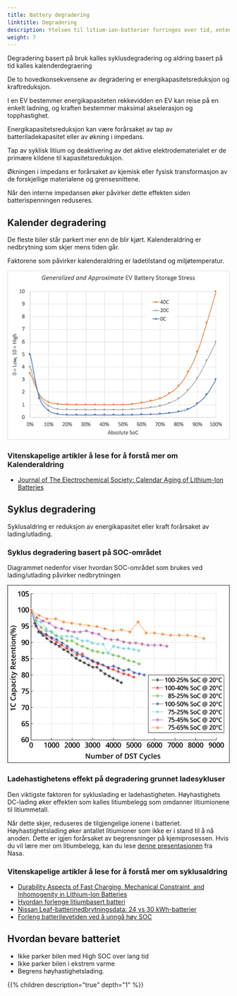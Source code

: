 ```yaml
---
title: Battery degradering
linktitle: Degradering
description: Ytelsen til litium-ion-batterier forringes over tid, enten de brukes eller ikke. Dette påvirker ytelsen og rekkevidden til elbiler.
weight: 7
---
```


Degradering basert på bruk kalles syklusdegradering og aldring basert på tid kalles kalenderdegraering

De to hovedkonsekvensene av degradering er energikapasitetsreduksjon og kraftreduksjon.

I en EV bestemmer energikapasiteten rekkevidden en EV kan reise på en enkelt ladning, og kraften bestemmer maksimal akselerasjon og topphastighet.

Energikapasitetsreduksjon kan være forårsaket av tap av batteriladekapasitet eller av økning i impedans.

Tap av syklisk litium og deaktivering av det aktive elektrodematerialet er de primære kildene til kapasitetsreduksjon.

Økningen i impedans er forårsaket av kjemisk eller fysisk transformasjon av de forskjellige materialene og grensesnittene.

Når den interne impedansen øker påvirker dette effekten siden batterispenningen reduseres.

## Kalender degradering

De fleste biler står parkert mer enn de blir kjørt. Kalenderaldring er nedbrytning som skjer mens tiden går.

Faktorene som påvirker kalenderaldring er ladetilstand og miljøtemperatur.

![EV storage stress](evstoragestress.png "Lagringsstress")

### Vitenskapelige artikler å lese for å forstå mer om Kalenderaldring

- [Journal of The Electrochemical Society: Calendar Aging of Lithium-Ion Batteries](https://iopscience.iop.org/article/10.1149/2.0411609jes)

## Syklus degradering

Syklusaldring er reduksjon av energikapasitet eller kraft forårsaket av lading/utlading.

### Syklus degradering basert på SOC-området

Diagrammet nedenfor viser hvordan SOC-området som brukes ved lading/utlading påvirker nedbrytningen

![Cycles](dstcycles.png "Syklusstress")

### Ladehastighetens effekt på degradering grunnet ladesykluser

Den viktigste faktoren for sykluslading er ladehastigheten. Høyhastighets DC-lading øker effekten som kalles litiumbelegg som omdanner litiumionene til litiummetall.

Når dette skjer, reduseres de tilgjengelige ionene i batteriet. Høyhastighetslading øker antallet litiumioner som ikke er i stand til å nå anoden. Dette er igjen forårsaket av begrensninger på kjemiprosessen. Hvis du vil lære mer om litiumbelegg, kan du lese [denne presentasjonen](https://www.nasa.gov/sites/default/files/atoms/files/1-lithium_plating_azimmerman.pdf) fra Nasa.

### Vitenskapelige artikler å lese for å forstå mer om syklusaldring

- [Durability Aspects of Fast Charging, Mechanical Constraint, and Inhomogenity in Lithium-Ion Batteries](https://www.diva-portal.org/smash/get/diva2:1198746/FULLTEXT01.pdf)
- [Hvordan forlenge litiumbasert batteri](https://batteryuniversity.com/learn/article/how_to_prolong_lithium_based_batteries)
- [Nissan Leaf-batterinedbrytningsdata: 24 vs 30 kWh-batterier](https://pushevs.com/2018/03/20/nissan-leaf-battery-degradation-data-24-vs-30-kwh-batteries/)
- [Forleng batterilevetiden ved å unngå høy SOC](https://books.google.no/books?id=dG6rDwAAQBAJ&printsec=frontcover&hl=no#v=onepage&q=degradation&f=false)

## Hvordan bevare batteriet

- Ikke parker bilen med High SOC over lang tid
- Ikke parker bilen i ekstrem varme
- Begrens høyhastighetslading.

{{% children description="true" depth="1" %}}
